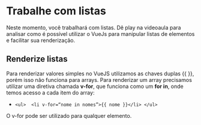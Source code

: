 # Trabalhe com listas

Neste momento, você trabalhará com listas. Dê play na videoaula para analisar como é possível utilizar o VueJs para manipular listas de elementos e facilitar sua renderização.


## Renderize listas

Para renderizar valores simples no VueJS utilizamos as chaves duplas {{ }}, porém isso não funciona para arrays. Para renderizar um array precisamos utilizar uma diretiva chamada **v-for**, que funciona como um **for in**, onde temos acesso a cada item do array: 
- `<ul>  <li v-for=“nome in nomes”>{{ nome }}</li> </ul>`

O v-for pode ser utilizado para qualquer elemento.